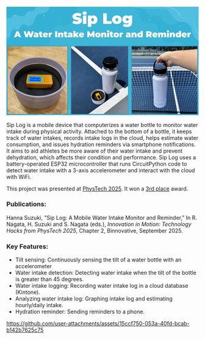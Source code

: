 <p align="center">
  <img src="images/logo.jpg" width="750" />
</p>

Sip Log is a mobile device that computerizes a water bottle to monitor water intake during physical activity. Attached to the bottom of a bottle, it keeps track of water intakes, records intake logs in the cloud, helps estimate water consumption, and issues hydration reminders via smartphone notifications. It aims to aid athletes be more aware of their water intake and prevent dehydration, which affects their condition and performance. Sip Log uses a battery-operated ESP32 microcontroller that runs CircuitPython code to detect water intake with a 3-axis accelerometer and interact with the cloud with WiFi. 

This project was presented at [PhysTech 2025](https://phystech2025.devpost.com/). It won a [3rd place](https://phystech2025.devpost.com/project-gallery) award.

### Publications:

Hanna Suzuki, "Sip Log: A Mobile Water Intake Monitor and Reminder," In R. Nagata, H. Suzuki and S. Nagata (eds.), *Innovation in Motion: Technology Hacks from PhysTech 2025*, Chapter 2, Binnovative, September 2025.
    
### Key Features:

- Tilt sensing: Continuously sensing the tilt of a water bottle with an accelerometer
- Water intake detection: Detecting water intake when the tilt of the bottle is greater than 45 degrees. 
- Water intake logging: Recording water intake log in a cloud database (Kintone).
- Analyzing water intake log: Graphing intake log and estimating hourly/daily intake.
- Hydration reminder: Sending reminders to a phone.





https://github.com/user-attachments/assets/15ccf750-053a-40fd-bcab-b142b7625c75

